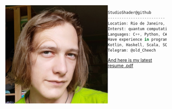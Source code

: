 <img align="left" src="Me.jpg" width="320" /> 

```csharp
StudioShader@github
-------------------------
Location: Rio de Janeiro, Brazil
Interst: quantum computations, quantum information theory
Languages: C++, Python, C#, C.
Have experience in programming on Java,
Kotlin, Haskell, Scala, SQL, Lean ...
Telegram: @old_Cheech
```
[And here is my latest resume .pdf](Ivan_Ogloblin_research.pdf)
